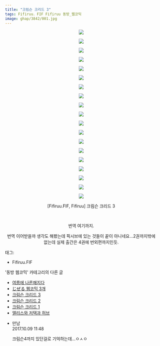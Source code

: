 ```yaml
---
title: "크림슨 크리드 3"
tags: Fifiruu．FIF Fifiruu 동방_웹코믹
image: ghap/3842/001.jpg
---
```

<div class="article">
<p style="text-align: center; clear: none; float: none;"><img src="{{ site.nasurl }}/ghap/3842/001.jpg"/></p>
<p style="text-align: center; clear: none; float: none;"><img src="{{ site.nasurl }}/ghap/3842/002.jpg"/></p>
<p style="text-align: center; clear: none; float: none;"><img src="{{ site.nasurl }}/ghap/3842/003.jpg"/></p>
<p style="text-align: center; clear: none; float: none;"><img src="{{ site.nasurl }}/ghap/3842/004.jpg"/></p>
<p style="text-align: center; clear: none; float: none;"><img src="{{ site.nasurl }}/ghap/3842/005.jpg"/></p>
<p style="text-align: center; clear: none; float: none;"><img src="{{ site.nasurl }}/ghap/3842/006.jpg"/></p>
<p style="text-align: center; clear: none; float: none;"><img src="{{ site.nasurl }}/ghap/3842/007.jpg"/></p>
<p style="text-align: center; clear: none; float: none;"><img src="{{ site.nasurl }}/ghap/3842/008.jpg"/></p>
<p style="text-align: center; clear: none; float: none;"><img src="{{ site.nasurl }}/ghap/3842/009.jpg"/></p>
<p style="text-align: center; clear: none; float: none;"><img src="{{ site.nasurl }}/ghap/3842/010.jpg"/></p>
<p style="text-align: center; clear: none; float: none;"><img src="{{ site.nasurl }}/ghap/3842/011.jpg"/></p>
<p style="text-align: center; clear: none; float: none;"><img src="{{ site.nasurl }}/ghap/3842/012.jpg"/></p>
<p style="text-align: center; clear: none; float: none;"><img src="{{ site.nasurl }}/ghap/3842/013.jpg"/></p>
<p style="text-align: center; clear: none; float: none;"><img src="{{ site.nasurl }}/ghap/3842/014.jpg"/></p>
<p style="text-align: center; clear: none; float: none;"><img src="{{ site.nasurl }}/ghap/3842/015.jpg"/></p>
<p style="text-align: center; clear: none; float: none;"><img src="{{ site.nasurl }}/ghap/3842/016.jpg"/></p>
<p style="text-align: center; clear: none; float: none;"><img src="{{ site.nasurl }}/ghap/3842/017.jpg"/></p>
<p style="text-align: center; clear: none; float: none;"><img src="{{ site.nasurl }}/ghap/3842/018.jpg"/></p>
<p style="text-align: center; clear: none; float: none;"><img src="{{ site.nasurl }}/ghap/3842/019.jpg"/></p>
<p style="text-align: center; clear: none; float: none;">[Fifiruu.FIF, Fifiruu] 크림슨 크리드 3</p>
<p style="text-align: center; clear: none; float: none;"><br/></p>
<p style="text-align: center; clear: none; float: none;">번역 여기까지.</p>
<p style="text-align: center; clear: none; float: none;">번역 이어받을까 생각도 해봤는데 픽시브에 있는 것들이 끝이 아니네요...2권까지밖에 없는데 실제 출간은 4권에 번외편까지인듯.</p>
</div><div class="tagTrail">
<p>태그: </p>
<ul>
<li>Fifiruu.FIF</li>
</ul>
</div><div class="another">
<p>'동방 웹코믹' 카테고리의 다른 글</p>
<ul>
<li><a href="/2017-10-17-ghap_3857">여름에 나른해지다</a></li>
<li><a href="/2017-10-09-ghap_3846">じぜる 웹코믹 3개</a></li>
<li><a href="/2017-10-06-ghap_3842">크림슨 크리드 3</a></li>
<li><a href="/2017-10-06-ghap_3841">크림슨 크리드 2</a></li>
<li><a href="/2017-10-06-ghap_3840">크림슨 크리드 1</a></li>
<li><a href="/2017-10-06-ghap_3832">앨리스와 저택과 허브</a></li>
</ul>
</div><div class="cb_module cb_fluid">
<div class="cb_wrt cb_profile">
<div class="comment">
<ul>
<li class="cb_thumb_off" id="comment15101066">
<div class="cb_comment_area">
<div class="cb_info_area">
<div class="cb_section">
<span class="cb_nick_name">만남</span>
</div>
<div class="cb_section">
<span class="cb_date">2017.10.09 11:48 </span>
</div>
</div>
<div class="cb_dsc_comment">
<p class="cb_dsc">
											크림슨4까지 있던걸로 기억하는데...ㅇㅅㅇ<br/>
</p>
</div>
</div></li>
</ul>
</div>
</div><!-- commentList close -->
</div>
